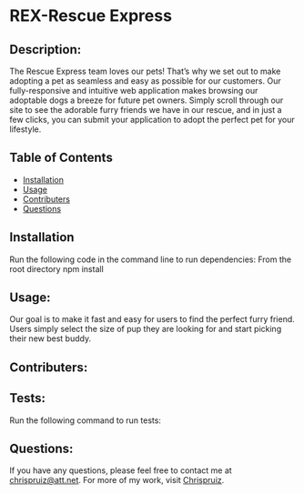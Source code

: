 # REX-Rescue Express
  
  ## Description: 
  The Rescue Express team loves our pets! That’s why we set out to make adopting a pet as seamless and easy as possible for our customers. Our fully-responsive and intuitive web application makes browsing our adoptable dogs a breeze for future pet owners. Simply scroll through our site to see the adorable furry friends we have in our rescue, and in just a few clicks, you can submit your application to adopt the perfect pet for your lifestyle. 

  ## Table of Contents
  * [Installation](#installation) 
  * [Usage](#usage)
  * [Contributers](#contributers)
  * [Questions](#questions)
  ## Installation
  Run the following code in the command line to run dependencies:
  From the root directory npm install 
  ## Usage:
  Our goal is to make it fast and easy for users to find the perfect furry friend.
  Users simply select the size of pup they are looking for and start picking their new best buddy.

  ## Contributers:
  
  ## Tests:
  Run the following command to run tests:
  
  
  ## Questions:
  If you have any questions, please feel free to contact me at chrispruiz@att.net. For more of my work, visit [Chrispruiz](https://github.com/Chrispruiz).
